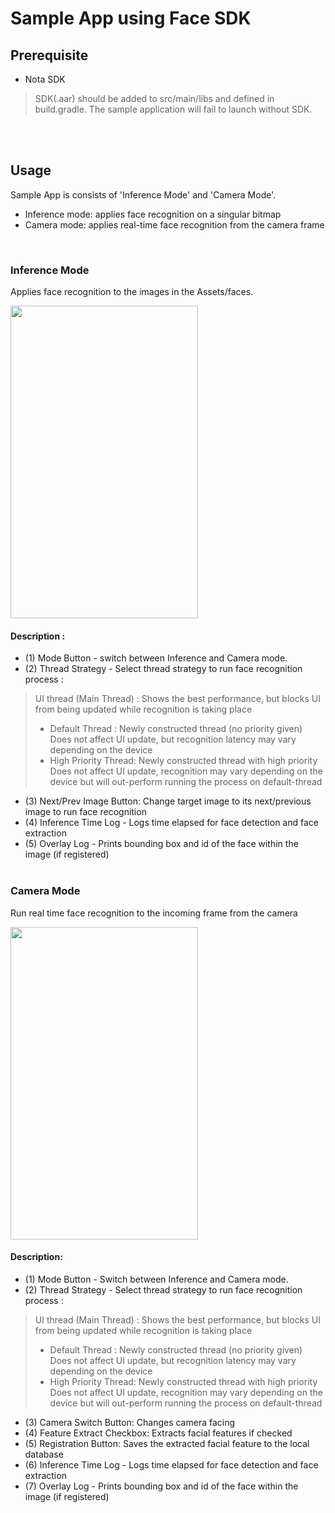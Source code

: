 # Sample App using Face SDK<br/>

## Prerequisite
- Nota SDK 
> SDK(.aar) should be added to src/main/libs and defined in build.gradle.
The sample application will fail to launch without SDK.

<br/><br/>

## Usage
Sample App is consists of 'Inference Mode' and 'Camera Mode'.
- Inference mode: applies face recognition on a singular bitmap
- Camera mode: applies real-time face recognition from the camera frame

<br/>

### Inference Mode
Applies face recognition to the images in the Assets/faces.

<img src="https://user-images.githubusercontent.com/75300554/142960540-a1e79398-0549-4c3f-afba-e41bd13fcf48.jpg" width="300" height="500"/>

<br/>

#### Description :
- (1) Mode Button - switch between Inference and Camera mode.
- (2) Thread Strategy - Select thread strategy to run face recognition process :
> UI thread (Main Thread) : 
> Shows the best performance, but blocks UI from being updated while recognition is taking place
> - Default Thread : Newly constructed thread (no priority given)
> Does not affect UI update, but recognition latency may vary depending on the device
> - High Priority Thread: Newly constructed thread with high priority  
> Does not affect UI update, recognition may vary depending on the device but will out-perform running the process on default-thread
- (3) Next/Prev Image Button: Change target image to its next/previous image to run face recognition
- (4) Inference Time Log - Logs time elapsed for face detection and face extraction
- (5) Overlay Log - Prints bounding box and id of the face within the image (if registered)<br/><br/>

### Camera Mode
Run real time face recognition to the incoming frame from the camera

<img src="https://user-images.githubusercontent.com/75300554/142960546-fcd51e1f-0e54-4535-9ff8-3ee139371222.jpg" width="300" height="500"/>

#### Description:
- (1) Mode Button - Switch between Inference and Camera mode.
- (2) Thread Strategy - Select thread strategy to run face recognition process :
> UI thread (Main Thread) : 
> Shows the best performance, but blocks UI from being updated while recognition is taking place
> - Default Thread : Newly constructed thread (no priority given)
> Does not affect UI update, but recognition latency may vary depending on the device
> - High Priority Thread: Newly constructed thread with high priority  
> Does not affect UI update, recognition may vary depending on the device but will out-perform running the process on default-thread
- (3) Camera Switch Button: Changes camera facing
- (4) Feature Extract Checkbox: Extracts facial features if checked
- (5) Registration Button: Saves the extracted facial feature to the local database
- (6) Inference Time Log - Logs time elapsed for face detection and face extraction
- (7) Overlay Log - Prints bounding box and id of the face within the image (if registered)

